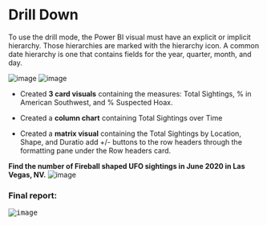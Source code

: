 # Drill Down

To use the drill mode, the Power BI visual must have an explicit or implicit hierarchy. Those hierarchies are marked with the hierarchy icon. A common date hierarchy is one that contains fields for the year, quarter, month, and day.

![image](https://github.com/manaswipatil/Workout-Wednesday/assets/50437663/be28938c-3b07-4ae7-b466-67b97c66d910) ![image](https://github.com/manaswipatil/Workout-Wednesday/assets/50437663/cd6790b4-fe65-4e71-b060-08db03a9f473)

- Created **3 card visuals** containing the measures: Total Sightings, % in American Southwest, and % Suspected Hoax.
- Created a **column chart** containing Total Sightings over Time

- Created a **matrix visual** containing the Total Sightings by Location, Shape, and Duratio
add +/- buttons to the row headers through the formatting pane under the Row headers card.

**Find the number of Fireball shaped UFO sightings in June 2020 in Las Vegas, NV.**
![image](https://github.com/manaswipatil/Workout-Wednesday/assets/50437663/a6444987-5535-4ca6-800b-69d9d10da849)

### Final report:
<kbd>![image](https://github.com/manaswipatil/Workout-Wednesday/assets/50437663/f1208587-0a55-4437-8c6a-c9a422d34738)</kbd>
